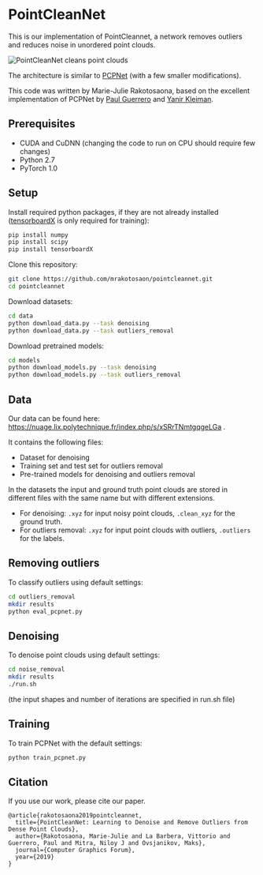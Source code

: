 # PointCleanNet
This is our implementation of PointCleannet, a network removes outliers and reduces noise in unordered point clouds.


![PointCleanNet cleans point clouds](https://raw.githubusercontent.com/mrakotosaon/pointcleannet/master/images/teaser.png "PointCleanNet")

The architecture is similar to [PCPNet](http://geometry.cs.ucl.ac.uk/projects/2018/pcpnet/) (with a few smaller modifications).

This code was written by Marie-Julie Rakotosaona, based on the excellent implementation of PCPNet by [Paul Guerrero](https://paulguerrero.github.io) and [Yanir Kleiman](https://www.cs.tau.ac.il/~yanirk/).

## Prerequisites
* CUDA and CuDNN (changing the code to run on CPU should require few changes)
* Python 2.7
* PyTorch 1.0

## Setup
Install required python packages, if they are not already installed ([tensorboardX](https://github.com/lanpa/tensorboard-pytorch) is only required for training):
``` bash
pip install numpy
pip install scipy
pip install tensorboardX
```


Clone this repository:
``` bash
git clone https://github.com/mrakotosaon/pointcleannet.git
cd pointcleannet
```


Download datasets:
``` bash
cd data
python download_data.py --task denoising
python download_data.py --task outliers_removal
```


Download pretrained models:
``` bash
cd models
python download_models.py --task denoising
python download_models.py --task outliers_removal
```

 ## Data

Our data can be found here: https://nuage.lix.polytechnique.fr/index.php/s/xSRrTNmtgqgeLGa .

It contains the following files:
- Dataset for denoising
- Training set and test set for outliers removal
- Pre-trained models for denoising and outliers removal

In the datasets the input and ground truth point clouds are stored in different files with the same name but with different extensions.
- For denoising: `.xyz` for input noisy point clouds, `.clean_xyz` for the ground truth.
- For outliers removal: `.xyz` for input point clouds with outliers, `.outliers` for the labels.



## Removing outliers
To classify outliers using default settings:
``` bash
cd outliers_removal
mkdir results
python eval_pcpnet.py
```

## Denoising
To denoise point clouds using default settings:
``` bash
cd noise_removal
mkdir results
./run.sh
```
(the input shapes and number of iterations are specified in run.sh file)


## Training
To train PCPNet with the default settings:
``` bash
python train_pcpnet.py
```

## Citation
If you use our work, please cite our paper.
```
@article{rakotosaona2019pointcleannet,
  title={PointCleanNet: Learning to Denoise and Remove Outliers from Dense Point Clouds},
  author={Rakotosaona, Marie-Julie and La Barbera, Vittorio and Guerrero, Paul and Mitra, Niloy J and Ovsjanikov, Maks},
  journal={Computer Graphics Forum},
  year={2019}
}
```
